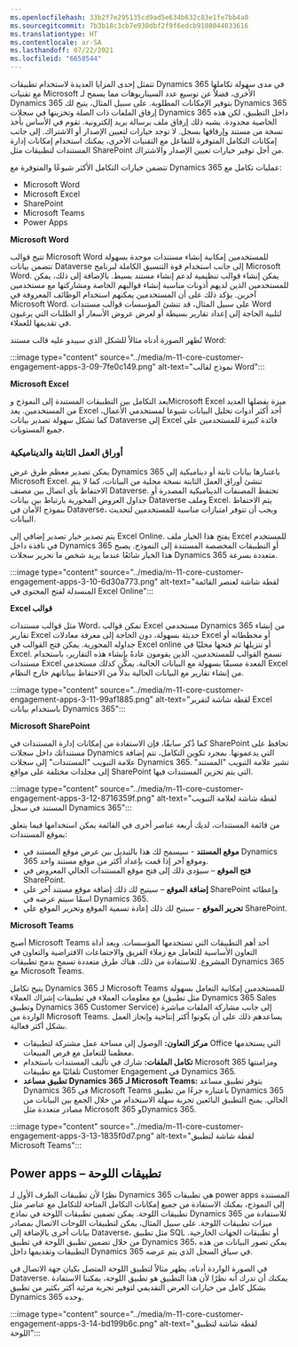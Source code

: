 ```yaml
---
ms.openlocfilehash: 33b2f7e295135cd9ad5e634b632c83e1fe7bb4a0
ms.sourcegitcommit: 7b3b18c3cb7e930dbf2f9f6edcb9108044033616
ms.translationtype: HT
ms.contentlocale: ar-SA
ms.lasthandoff: 07/22/2021
ms.locfileid: "6658544"
---
```

تتمثل إحدى المزايا العديدة لاستخدام تطبيقات Dynamics 365 في مدى سهولة تكاملها مع تقنيات Microsoft الأخرى، فضلاً عن توسيع عدد السيناريوهات مما يسمح لـ Dynamics 365 بتوفير الإمكانات المطلوبة. على سبيل المثال، يتيح لك Dynamics 365 إرفاق الملفات ذات الصلة وتخزينها في سجلات Dynamics 365 داخل التطبيق، لكن هذه الخاصية محدودة. يشبه ذلك إرفاق ملف برسالة بريد إلكترونية. تقوم في الأساس بأخذ نسخة من مستند وإرفاقها بسجل. لا توجد خيارات لتعيين الإصدار أو الاشتراك. إلى جانب إمكانات التكامل المتوفرة للتفاعل مع التقنيات الأخرى، يمكنك استخدام إمكانات إدارة المستندات لتطبيقات مثل SharePoint من أجل توفير خيارات تعيين الإصدار والاشتراك.

تتضمن خيارات التكامل الأكثر شيوعًا والمتوفرة مع Dynamics 365 عمليات تكامل مع:

 -  Microsoft Word
 -  Microsoft Excel
 -  SharePoint
 -  Microsoft Teams
 -  Power Apps

**Microsoft Word**

تتيح قوالب Microsoft Word للمستخدمين إمكانية إنشاء مستندات موحدة بسهولة تتضمن بيانات Dataverse إلى جانب استخدام قوة التنسيق الكاملة لبرنامج Microsoft Word. يمكن إنشاء قوالب تنظيمية لدعم إنشاء مستند بسيط. بالإضافة إلى ذلك، يمكن للمستخدمين الذين لديهم أذونات مناسبة إنشاء قوالبهم الخاصة ومشاركتها مع مستخدمين آخرين. يؤكد ذلك على أن المستخدمين يمكنهم استخدام الوظائف المعروفة في Microsoft Word. على سبيل المثال، قد تنشئ المؤسسات قوالب مستندات Word لتلبية الحاجة إلى إعداد تقارير بسيطة أو لعرض عروض الأسعار أو الطلبات التي يرغبون في تقديمها للعملاء.

تُظهر الصورة أدناه مثالاً للشكل الذي سيبدو عليه قالب مستند Word:

:::image type="content" source="../media/m-11-core-customer-engagement-apps-3-09-7fe0c149.png" alt-text="نموذج لقالب Word":::


**Microsoft Excel**

يعد التكامل بين التطبيقات المستندة إلى النموذج وMicrosoft Excel ميزة يفضلها العديد من المستخدمين. يعد Excel أحد أكثر أدوات تحليل البيانات شيوعا لمستخدمي الأعمال، كما تشكل سهولة تصدير بيانات Dataverse إلى Excel فائدة كبيرة للمستخدمين على جميع المستويات.

### <a name="static-and-dynamic-worksheets"></a>**أوراق العمل الثابتة والديناميكية**

يمكن تصدير معظم طرق عرض Dynamics 365 باعتبارها بيانات ثابتة أو ديناميكية إلى Microsoft Excel. تنشئ أوراق العمل الثابتة نسخة محلية من البيانات، كما لا يتم الاحتفاظ بأي اتصال بين مصنف Dataverse. تحتفظ المصنفات الديناميكية المصدرة أو جداول العروض المحورية بارتباط بين بيانات Dataverse وملف Excel. يتم الاحتفاظ بنموذج الأمان في Dataverse، ويجب أن تتوفر امتيازات مناسبة للمستخدمين لتحديث البيانات.

يتم تصدير خيار تصدير إضافي إلى Excel Online. يفتح هذا الخيار ملف Excel للمستخدم في نافذة داخل Dynamics 365 أو التطبيقات المخصصة المستندة إلى النموذج. يصبح هذا الخيار شائعًا عندما يريد شخص ما تحرير سجلات Dynamics 365 متعددة بسرعة.

:::image type="content" source="../media/m-11-core-customer-engagement-apps-3-10-6d30a773.png" alt-text="لقطة شاشة لعنصر القائمة المنسدلة لفتح المحتوى في Excel Online":::


**قوالب ‏‫Excel‬**

مثل قوالب مستندات Word، تمكن قوالب Excel مستخدمي Dynamics 365 من إنشاء تقارير Excel حديثة بسهولة، دون الحاجة إلى معرفة معادلات Excel أو مخططاته أو جداوله المحورية. يمكن فتح القوالب في Excel online أو تنزيلها ثم فتحها محليًا في Excel. تسمح القوالب للمستخدمين، الذين يقومون عادةً بإنشاء هذه التقارير، باستخدام مستندات Excel المعدة مسبقًا بسهولة مع البيانات الحالية. يمكّن كذلك مستخدمي Excel من إنشاء تقارير مع البيانات الحالية بدلاً من الاحتفاظ ببياناتهم خارج النظام.

:::image type="content" source="../media/m-11-core-customer-engagement-apps-3-11-99af1885.png" alt-text="لقطة شاشة لتقرير Excel باستخدام بيانات Dynamics 365":::


**Microsoft SharePoint**

كما ذُكر سابقًا، فإن الاستفادة من إمكانات إدارة المستندات في SharePoint تحافظ على مستنداتك داخل سجلات Dynamics التي يدعمونها. بمجرد تكوين التكامل، تتم إضافة علامة التبويب "المستندات" إلى سجلات Dynamics 365. تشير علامة التبويب "المستند" إلى مجلدات مختلفة على مواقع SharePoint التي يتم تخزين المستندات فيها.

:::image type="content" source="../media/m-11-core-customer-engagement-apps-3-12-8716359f.png" alt-text="لقطة شاشة لعلامة التبويب المستند في سجل Dynamics 365":::


من قائمة المستندات، لديك أربعة عناصر أخرى في القائمة يمكن استخدامها فيما يتعلق بموقع المستندات:

 -  **موقع المستند** - سيسمح لك هذا بالتبديل بين عرض موقع المستند في Dynamics 365 وموقع آخر إذا قمت بإعداد أكثر من موقع مستند واحد.
 -  **فتح الموقع** – سيؤدي ذلك إلى فتح موقع المستندات الحالي المعروض في SharePoint.
 -  **إضافة الموقع** – سيتيح لك ذلك إضافة موقع مستند آخر على SharePoint وإعطائه اسمًا سيتم عرضه في Dynamics 365.
 -  **تحرير الموقع** - سيتيح لك ذلك إعادة تسمية الموقع وتحرير الموقع على SharePoint.

**Microsoft Teams**

أصبح Microsoft Teams أحد أهم التطبيقات التي تستخدمها المؤسسات. ويعد أداة التعاون الأساسية للتعامل مع زملاء الفريق والاجتماعات الافتراضية والتعاون في المشروع. للاستفادة من ذلك، هناك طرق متعددة تسمح بدمج تطبيقات Dynamics 365 مع Microsoft Teams.

يتيح تكامل Dynamics 365 لـ Microsoft Teams للمستخدمين إمكانية التعامل بسهولة مع معلومات العملاء في تطبيقات إشراك العملاء (مثل تطبيق Dynamics 365 Sales وتطبيق Dynamics 365 Customer Service) إلى جانب مشاركة الملفات مباشرة الواردة من Microsoft Teams. يساعدهم ذلك على أن يكونوا أكثر إنتاجية وإنجاز العمل بشكل أكثر فعالية.

 -  **مركز التعاون:** الوصول إلى مساحة عمل مشتركة لتطبيقات Office التي يستخدمها معظمنا للتعامل مع فرص المبيعات.
 -  **تكامل الملفات:** شارك في تأليف المستندات باستخدام Microsoft 365 ومزامنتها تلقائيًا مع تطبيقات Customer Engagement في Dynamics 365.
 -  **تطبيق مساعد Dynamics 365 لـ Microsoft Teams:** يتوفر تطبيق مساعد Dynamics 365 في Microsoft Teams باعتباره جزءًا من تطبيق Dynamics 365 الحالي. يمنح التطبيق البائعين تجربة سهلة الاستخدام من خلال الجمع بين البيانات من مصادر متعددة مثل Microsoft 365 وDynamics 365.

:::image type="content" source="../media/m-11-core-customer-engagement-apps-3-13-1835f0d7.png" alt-text="لقطة شاشة لتطبيق Microsoft Teams":::


## <a name="power-apps--canvas-apps"></a>**Power apps – تطبيقات اللوحة**

نظرًا لأن تطبيقات الطرف الأول لـ Dynamics 365 هي تطبيقات power apps المستندة إلى النموذج، يمكنك الاستفادة من جميع إمكانات التكامل المتاحة للتكامل مع عناصر مثل تطبيقات اللوحة. يمكن تضمين تطبيقات اللوحة في نماذج Dynamics 365 للاستفادة من ميزات تطبيقات اللوحة. على سبيل المثال، يمكن لتطبيقات اللوحات الاتصال بمصادر بيانات أخرى بالإضافة إلى Dataverse، مثل تطبيق SQL أو تطبيقات الجهات الخارجية. من خلال تضمين تطبيق اللوحة في تطبيق Dynamics 365، يمكن تصور البيانات من هذه التطبيقات وتقديمها داخل Dynamics 365 في سياق السجل الذي يتم عرضه.

في الصورة الواردة أدناه، يظهر مثالاً لتطبيق اللوحة المتصل بكيان جهة الاتصال في Dataverse. يمكنك أن تدرك أنه نظرًا لأن هذا التطبيق هو تطبيق اللوحة، يمكننا الاستفادة بشكل كامل من خيارات العرض التقديمي لتوفير تجربة مرئية أكثر بكثير من تطبيق Dynamics 365 وحده.

:::image type="content" source="../media/m-11-core-customer-engagement-apps-3-14-bd199b6c.png" alt-text="لقطة شاشة لتطبيق اللوحة":::
